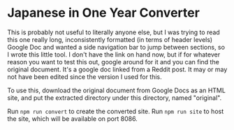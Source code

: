 # Japanese in One Year Converter
This is probably not useful to literally anyone else, but I was trying to read this one really long, inconsistently formatted (in terms of header levels) Google Doc and wanted a side navigation bar to jump between sections, so I wrote this little tool. I don't have the link on hand now, but if for whatever reason you want to test this out, google around for it and you can find the original document. It's a google doc linked from a Reddit post. It may or may not have been edited since the version I used for this.

To use this, download the original document from Google Docs as an HTML site, and put the extracted directory under this directory, named "original".


Run `npm run convert` to create the converted site. Run `npm run site` to host the site, which will be available on port 8086.
